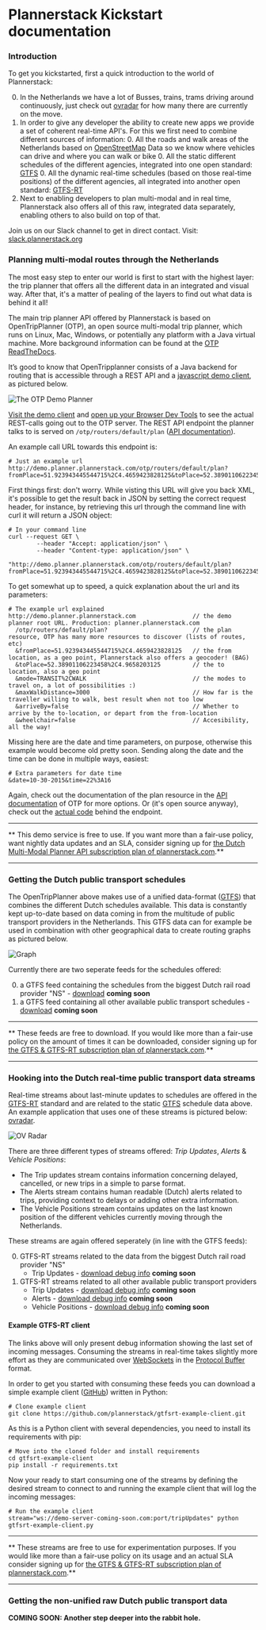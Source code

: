 # Plannerstack Kickstart documentation

### Introduction

To get you kickstarted, first a quick introduction to the world of Plannerstack:

0. In the Netherlands we have a lot of Busses, trains, trams driving around continuously, just check out [ovradar](http://ovradar.nl) for how many there are currently on the move.
0. In order to give any developer the ability to create new apps we provide a set of coherent real-time API's. For this we first need to combine different sources of information:
	0. All the roads and walk areas of the Netherlands based on [OpenStreetMap](http://openstreetmap.org) Data so we know where vehicles can drive and where you can walk or bike
	0. All the static different schedules of the different agencies, integrated into one open standard: [GTFS](https://developers.google.com/transit/gtfs/)
	0. All the dynamic real-time schedules (based on those real-time positions) of the different agencies, all integrated into another open standard: [GTFS-RT](https://developers.google.com/transit/gtfs-realtime/)
0. Next to enabling developers to plan multi-modal and in real time, Plannerstack also offers all of this raw, integrated data separately, enabling others to also build on top of that.

Join us on our Slack channel to get in direct contact. Visit: [slack.plannerstack.org](http://slack.plannerstack.org)

### Planning multi-modal routes through the Netherlands

The most easy step to enter our world is first to start with the highest layer: the trip planner that offers all the different data in an integrated and visual way. After that, it's a matter of pealing of the layers to find out what data is behind it all!

The main trip planner API offered by Plannerstack is based on OpenTripPlanner (OTP), an open source multi-modal trip planner, which runs on Linux, Mac, Windows, or potentially any platform with a Java virtual machine. More background information can be found at the [OTP ReadTheDocs](http://opentripplanner.readthedocs.org/en/latest/).

It’s good to know that OpenTripplanner consists of a Java backend for routing that is accessible through a REST API and a [javascript demo client](http://demo.planner.plannerstack.org), as pictured below.

![The OTP Demo Planner](/images/demo-planner.png "The OTP Demo Planner")

[Visit the demo client](http://demo.planner.plannerstack.com/?module=planner&fromPlace=51.923943445544715%2C4.4659423828125&toPlace=52.38901106223458%2C4.9658203125&mode=TRANSIT%2CWALK&maxWalkDistance=3000&arriveBy=false&wheelchair=false) and [open up your Browser Dev Tools](https://developers.google.com/web/tools/chrome-devtools/) to see the actual REST-calls going out to the OTP server. The REST API endpoint the planner talks to is served on `/otp/routers/default/plan` ([API documentation](http://dev.opentripplanner.org/apidoc/0.15.0/resource_PlannerResource.html)).

An example call URL towards this endpoint is:

```
# Just an example url
http://demo.planner.plannerstack.com/otp/routers/default/plan?fromPlace=51.923943445544715%2C4.4659423828125&toPlace=52.38901106223458%2C4.9658203125&mode=TRANSIT%2CWALK&maxWalkDistance=3000&arriveBy=false&wheelchair=false
```

First things first: don't worry. While visting this URL will give you back XML, it's possible to get the result back in JSON by setting the correct request header, for instance, by retrieving this url through the command line with curl it will return a JSON object:

```
# In your command line
curl --request GET \
        --header "Accept: application/json" \
        --header "Content-type: application/json" \
        "http://demo.planner.plannerstack.com/otp/routers/default/plan?fromPlace=51.923943445544715%2C4.4659423828125&toPlace=52.38901106223458%2C4.9658203125&mode=TRANSIT%2CWALK&maxWalkDistance=3000&arriveBy=false&wheelchair=false"
```

To get somewhat up to speed, a quick explanation about the url and its parameters:

```
# The example url explained
http://demo.planner.plannerstack.com                // the demo planner root URL. Production: planner.plannerstack.com
  /otp/routers/default/plan?                        // the plan resource, OTP has many more resources to discover (lists of routes, etc)
  &fromPlace=51.923943445544715%2C4.4659423828125   // the from location, as a geo point, Plannerstack also offers a geocoder! (BAG)
  &toPlace=52.38901106223458%2C4.9658203125         // the to location, also a geo point
  &mode=TRANSIT%2CWALK                              // the modes to travel on, a lot of possibilities :)
  &maxWalkDistance=3000                             // How far is the traveller willing to walk, best result when not too low
  &arriveBy=false                                   // Whether to arrive by the to-location, or depart from the from-location
  &wheelchair=false                                 // Accesibility, all the way!
```

Missing here are the date and time parameters, on purpose, otherwise this example would become old pretty soon. Sending along the date and the time can be done in multiple ways, easiest:

```
# Extra parameters for date time
&date=10-30-2015&time=22%3A16
```

Again, check out the documentation of the plan resource in the [API documentation](http://dev.opentripplanner.org/apidoc/0.15.0/resource_PlannerResource.html) of OTP for more options. Or (it's open source anyway), check out the [actual code](https://github.com/opentripplanner/OpenTripPlanner/blob/master/src/main/java/org/opentripplanner/api/common/RoutingResource.java) behind the endpoint.

*****
** This demo service is free to use. If you want more than a fair-use policy, want nightly data updates and an SLA, consider signing up for [the Dutch Multi-Modal Planner API subscription plan of plannerstack.com](https://app.moonclerk.com/pay/y22td5kfa1).**
*****


### Getting the Dutch public transport schedules

The OpenTripPlanner above makes use of a unified data-format ([GTFS](https://developers.google.com/transit/gtfs/)) that combines the different Dutch schedules available. This data is constantly kept up-to-date based on data coming in from the multitude of public transport providers in the Netherlands. This GTFS data can for example be used in combination with other geographical data to create routing graphs as pictured below.

![Graph](/images/graph.png "Graph")

Currently there are two seperate feeds for the schedules offered:

0. a GTFS feed containing the schedules from the biggest Dutch rail road provider "NS" - [download](#coming-soon) **coming soon**
0. a GTFS feed containing all other available public transport schedules - [download](#coming-soon) **coming soon**


*****
** These feeds are free to download. If you would like more than a fair-use policy on the amount of times it can be downloaded, consider signing up for [the GTFS & GTFS-RT subscription plan of plannerstack.com](https://app.moonclerk.com/pay/1vmtqc1df9e).**
*****


### Hooking into the Dutch real-time public transport data streams

Real-time streams about last-minute updates to schedules are offered in the [GTFS-RT](https://developers.google.com/transit/gtfs-realtime/) standard and are related to the static [GTFS](https://developers.google.com/transit/gtfs/) schedule data above. An example application that uses one of these streams is pictured below: [ovradar](http://ovradar.nl).

![OV Radar](/images/ov-radar.png "Ov Radar")

There are three different types of streams offered: *Trip Updates*, *Alerts* & *Vehicle Positions*:

* The Trip updates stream contains information concerning delayed, cancelled, or new trips in a simple to parse format.
* The Alerts stream contains human readable (Dutch) alerts related to trips, providing context to delays or adding other extra information.
* The Vehicle Positions stream contains updates on the last known position of the different vehicles currently moving through the Netherlands.

These streams are again offered seperately (in line with the GTFS feeds):

0. GTFS-RT streams related to the data from the biggest Dutch rail road provider "NS"
    * Trip Updates - [download debug info](#coming-soon) **coming soon**
0. GTFS-RT streams related to all other available public transport providers
    * Trip Updates - [download debug info](#coming-soon) **coming soon**
    * Alerts - [download debug info](#coming-soon) **coming soon**
    * Vehicle Positions - [download debug info](#coming-soon) **coming soon**

#### Example GTFS-RT client

The links above will only present debug information showing the last set of incoming messages. Consuming the streams in real-time takes slightly more effort as they are communicated over [WebSockets](http://) in the [Protocol Buffer](https://) format.

In order to get you started with consuming these feeds you can download a simple example client ([GitHub](https://github.com/plannerstack/gtfsrt-example-client)) written in Python:

```
# Clone example client
git clone https://github.com/plannerstack/gtfsrt-example-client.git
```

As this is a Python client with several dependencies, you need to install its requirements with pip:

```
# Move into the cloned folder and install requirements
cd gtfsrt-example-client
pip install -r requirements.txt
```

Now your ready to start consuming one of the streams by defining the desired stream to connect to and running the example client that will log the incoming messages:

```
# Run the example client
stream="ws://demo-server-coming-soon.com:port/tripUpdates" python gtfsrt-example-client.py
```


*****
** These streams are free to use for experimentation purposes. If you would like more than a fair-use policy on its usage and an actual SLA consider signing up for [the GTFS & GTFS-RT subscription plan of plannerstack.com](https://app.moonclerk.com/pay/1vmtqc1df9e).**
*****

### Getting the non-unified raw Dutch public transport data

**COMING SOON: Another step deeper into the rabbit hole.**